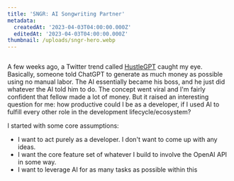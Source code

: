 ```yaml
---
title: 'SNGR: AI Songwriting Partner'
metadata:
  createdAt: '2023-04-03T04:00:00.000Z'
  editedAt: '2023-04-03T04:00:00.000Z'
thumbnail: /uploads/sngr-hero.webp
---
```


<image caption="Rise and grind." url="/uploads/sngr-hero.webp" />

A few weeks ago, a Twitter trend called [HustleGPT](HustleGPT "https://mashable.com/article/gpt-4-hustlegpt-ai-blueprint-money-making-scheme") caught my eye. Basically, someone told ChatGPT to generate as much money as possible using no manual labor. The AI essentially became his boss, and he just did whatever the AI told him to do. The concept went viral and I'm fairly confident that fellow made a lot of money. But it raised an interesting question for me: how productive could I be as a developer, if I used AI to fulfill every other role in the development lifecycle/ecosystem?

I started with some core assumptions:

* I want to act purely as a developer. I don't want to come up with any ideas.
* I want the core feature set of whatever I build to involve the OpenAI API in some way.
* I want to leverage AI for as many tasks as possible within this&#x20;

